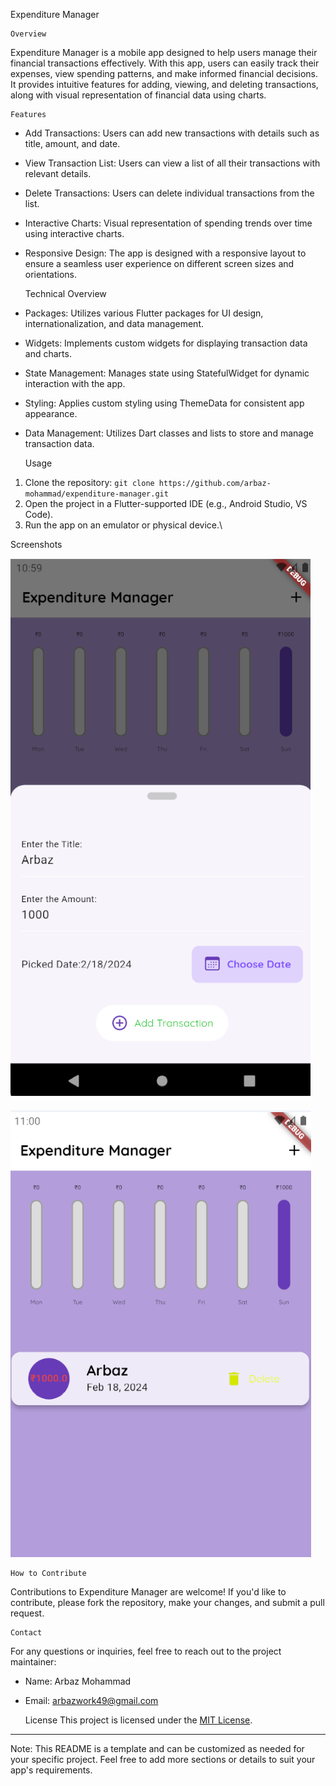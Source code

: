 Expenditure Manager



    Overview
Expenditure Manager is a mobile app designed to help users manage their financial transactions effectively. With this app, users can easily track their expenses, view spending patterns, and make informed financial decisions. It provides intuitive features for adding, viewing, and deleting transactions, along with visual representation of financial data using charts.

    Features
-   Add Transactions:   Users can add new transactions with details such as title, amount, and date.
-   View Transaction List:   Users can view a list of all their transactions with relevant details.
-   Delete Transactions:   Users can delete individual transactions from the list.
-   Interactive Charts:   Visual representation of spending trends over time using interactive charts.
-   Responsive Design:   The app is designed with a responsive layout to ensure a seamless user experience on different screen sizes and orientations.

    Technical Overview
-   Packages:   Utilizes various Flutter packages for UI design, internationalization, and data management.
-   Widgets:   Implements custom widgets for displaying transaction data and charts.
-   State Management:   Manages state using StatefulWidget for dynamic interaction with the app.
-   Styling:   Applies custom styling using ThemeData for consistent app appearance.
-   Data Management:   Utilizes Dart classes and lists to store and manage transaction data.

    Usage
1. Clone the repository: `git clone https://github.com/arbaz-mohammad/expenditure-manager.git`
2. Open the project in a Flutter-supported IDE (e.g., Android Studio, VS Code).
3. Run the app on an emulator or physical device.\


 Screenshots

![Interface Screenshot 1](/images/img2.png "Interface Screenshot 1")

![Interface Screenshot 2](/images/img3.png "Interface Screenshot 2")

    How to Contribute
Contributions to Expenditure Manager are welcome! If you'd like to contribute, please fork the repository, make your changes, and submit a pull request.

    Contact
For any questions or inquiries, feel free to reach out to the project maintainer:

-   Name:   Arbaz Mohammad
-   Email:   arbazwork49@gmail.com

    License
This project is licensed under the [MIT License](https://opensource.org/licenses/MIT).

---

  Note:   This README is a template and can be customized as needed for your specific project. Feel free to add more sections or details to suit your app's requirements.
